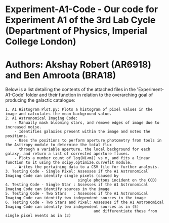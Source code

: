# Experiment-A1-Code - Our code for Experiment A1 of the 3rd Lab Cycle (Department of Physics, Imperial College London)
# Authors: Akshay Robert (AR6918) and Ben Amroota (BRA18)

Below is a list detailing the contents of the attached files in the 'Experiment-A1-Code' folder and their function in relation to the overarching goal of producing the galactic catalogue:

    1. A1 Histogram Plot.py: Plots a histogram of pixel values in the image and calculates the mean background value. 
    2. A1 Astronomical Imaging Code:
        - Manually mask blooming stars, and remove edges of image due to increased noise.
        - Identifies galaxies present within the image and notes the positions.
        - Uses the positions to perform aperture photometry from tools in the Asttropy module to determine the total flux 
          through a variable aperture, the local background for each galaxy, and return a list of corrected aperture fluxes.
        - Plots a number count of log(N(<m)) vs m, and fits a linear function to it using the scipy.optimize.curvefit module.
        - Writes the pertaining data to a CSV file for further analysis.
    3. Testing Code - Single Pixel: Assesses if the A1 Astronomical Imaging Code can identify single pixels (caused by 
                                    single photons incident on the CCD)
    4. Testing Code - Single Star : Assesses if the A1 Astronomical Imaging Code can identify sources in the image
    5. Testing Code - Two Stars   : Assesses if the A1 Astronomical Imaging Code can identify two independent sources in the image
    6. Testing Code - Two Stars and Pixel: Assesses if the A1 Astronomical Imaging Code can identify two independent sources as in (5)
                                           and differentiate these from single pixel events as in (3)  

